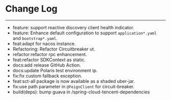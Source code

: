# Change Log
---

- feature: support reactive discovery client health indicator.
- feature: Enhance default configuration to support `application*.yaml` and `bootstrap*.yaml`.
- feat:adapt for nacos instance.
- Refactoring: Refactor Circuitbreaker ut.
- refactor:refactor rpc enhancement.
- feat:refactor SDKContext as static.
- docs:add release GitHub Action.
- docs:update Polaris test environment ip.
- fix:fix custom fallback exception.
- feat:sct-all package is now available as a shaded uber-jar.
- fix:use path parameter in `@FeignClient` for circuit-breaker.
- build(deps): bump guava in /spring-cloud-tencent-dependencies
